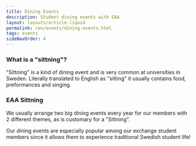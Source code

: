 ```yaml
---
title: Dining Events
description: Student dining events with EAA
layout: layouts/article.liquid
permalink: /en/events/dining-events.html
tags: events
sideNavOrder: 4
---
```


### What is a "sittning"?

"Sittning" is a kind of dining event and is very common at universities in Sweden. Literally translated to English as "sitting" it usually contains food, preformances and singing. 

### EAA Sittning

We usually arrange two big dining events every year for our members with 2 different themes, as is customary for a "Sittning". 

Our dining events are especially popular among our exchange student members since it allows them to experience traditional Swedish student life!